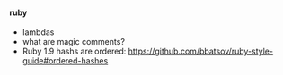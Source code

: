 #### ruby
- lambdas
- what are magic comments?
- Ruby 1.9 hashs are ordered: https://github.com/bbatsov/ruby-style-guide#ordered-hashes
